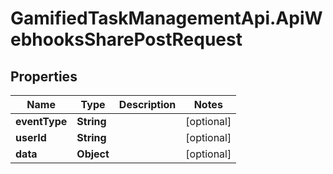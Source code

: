 # GamifiedTaskManagementApi.ApiWebhooksSharePostRequest

## Properties

Name | Type | Description | Notes
------------ | ------------- | ------------- | -------------
**eventType** | **String** |  | [optional] 
**userId** | **String** |  | [optional] 
**data** | **Object** |  | [optional] 


